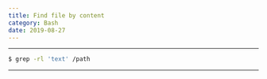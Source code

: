 ```yaml
---
title: Find file by content
category: Bash
date: 2019-08-27
---
```


-----

```bash
$ grep -rl 'text' /path
```

-----